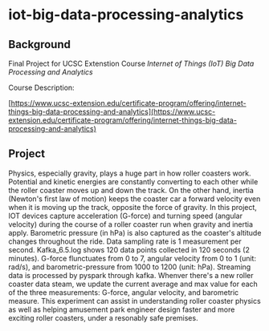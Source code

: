 # iot-big-data-processing-analytics

## Background

Final Project for UCSC Extenstion Course *Internet of Things (IoT) Big Data Processing and Analytics*

Course Description: 

[https://www.ucsc-extension.edu/certificate-program/offering/internet-things-big-data-processing-and-analytics](https://www.ucsc-extension.edu/certificate-program/offering/internet-things-big-data-processing-and-analytics)

## Project

Physics, especially gravity, plays a huge part in how roller coasters work. Potential and kinetic energies are constantly converting to each other while the roller coaster moves up and down the track. On the other hand, inertia (Newton's first law of motion) keeps the coaster car a forward velocity even when it is moving up the track, opposite the force of gravity. In this project, IOT devices capture acceleration (G-force) and turning speed (angular velocity) during the course of a roller coaster run when gravity and inertia apply. Barometric pressure (in hPa) is also captured as the coaster's altitude changes throughout the ride. Data sampling rate is 1 measurement per second. Kafka_6.5.log shows 120 data points collected in 120 seconds (2 minutes). G-force flunctuates from 0 to 7, angular velocity from 0 to 1 (unit: rad/s), and barometric-pressure from 1000 to 1200 (unit: hPa). Streaming data is processed by pyspark through kafka. Whenver there's a new roller coaster data steam, we update the current average and max value for each of the three measurements: G-force, angular velocity, and barometric measure. This experiment can assist in understanding roller coaster physics as well as helping amusement park engineer design faster and more exciting roller coasters, under a resonably safe premises.
